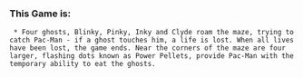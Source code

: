 ### This Game is:

     * Four ghosts, Blinky, Pinky, Inky and Clyde roam the maze, trying to catch Pac-Man - if a ghost touches him, a life is lost. When all lives have been lost, the game ends. Near the corners of the maze are four larger, flashing dots known as Power Pellets, provide Pac-Man with the temporary ability to eat the ghosts.